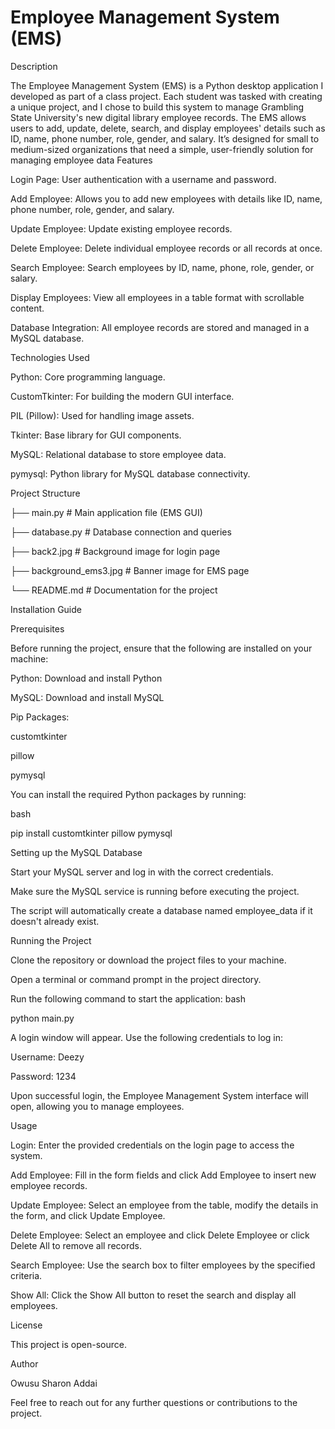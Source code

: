
Employee Management System (EMS)
=======================================
Description

The Employee Management System (EMS) is a Python desktop application I developed as part of a class project. Each student was tasked with creating a unique project, and I chose to build this system to manage Grambling State University's new digital library employee records. The EMS allows users to add, update, delete, search, and display employees' details such as ID, name, phone number, role, gender, and salary. It’s designed for small to medium-sized organizations that need a simple, user-friendly solution for managing employee data
Features

Login Page: User authentication with a username and password.

Add Employee: Allows you to add new employees with details like ID, name, phone number, role, gender, and salary.

Update Employee: Update existing employee records.

Delete Employee: Delete individual employee records or all records at once.

Search Employee: Search employees by ID, name, phone, role, gender, or salary.

Display Employees: View all employees in a table format with scrollable content.

Database Integration: All employee records are stored and managed in a MySQL database.

Technologies Used

Python: Core programming language.

CustomTkinter: For building the modern GUI interface.

PIL (Pillow): Used for handling image assets.

Tkinter: Base library for GUI components.

MySQL: Relational database to store employee data.

pymysql: Python library for MySQL database connectivity.

Project Structure

├── main.py              # Main application file (EMS GUI)

├── database.py          # Database connection and queries

├── back2.jpg             # Background image for login page

├── background_ems3.jpg  # Banner image for EMS page

└── README.md            # Documentation for the project

Installation Guide

Prerequisites

Before running the project, ensure that the following are installed on your machine:

Python: Download and install Python

MySQL: Download and install MySQL

Pip Packages:

customtkinter

pillow

pymysql

You can install the required Python packages by running:

bash


pip install customtkinter pillow pymysql

Setting up the MySQL Database

Start your MySQL server and log in with the correct credentials.

Make sure the MySQL service is running before executing the project.

The script will automatically create a database named employee_data if it doesn't already exist.

Running the Project

Clone the repository or download the project files to your machine.

Open a terminal or command prompt in the project directory.

Run the following command to start the application:
bash


python main.py

A login window will appear. Use the following credentials to log in:

Username: Deezy

Password: 1234

Upon successful login, the Employee Management System interface will open, allowing you to manage employees.

Usage

Login: Enter the provided credentials on the login page to access the system.

Add Employee: Fill in the form fields and click Add Employee to insert new employee records.

Update Employee: Select an employee from the table, modify the details in the form, and click Update Employee.

Delete Employee: Select an employee and click Delete Employee or click Delete All to remove all records.

Search Employee: Use the search box to filter employees by the specified criteria.

Show All: Click the Show All button to reset the search and display all employees.


License

This project is open-source.

Author

Owusu Sharon Addai

Feel free to reach out for any further questions or contributions to the project.
